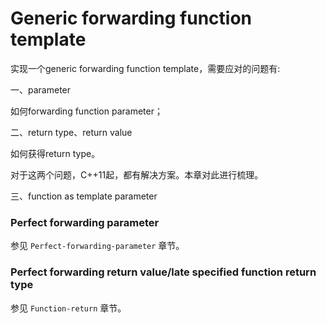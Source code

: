 # Generic forwarding function template



实现一个generic forwarding function template，需要应对的问题有:

一、parameter

如何forwarding function parameter；

二、return type、return value

如何获得return type。

对于这两个问题，C++11起，都有解决方案。本章对此进行梳理。

三、function as template parameter

### Perfect forwarding parameter

参见 `Perfect-forwarding-parameter` 章节。

### Perfect forwarding return value/late specified function return type

参见 `Function-return` 章节。

